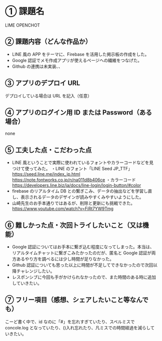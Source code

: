 # ① 課題名

LIME OPENCHOT

## ② 課題内容（どんな作品か）

- LINE 風の APP をテーマに、Firebase を活用した掲示板の作成をした。
- Google 認証でメモ作成アプリが使えるページへの繊維をつなげた。
- Github の連携は未実装、、

## ③ アプリのデプロイ URL

デプロイしている場合は URL を記入（任意）

## ④ アプリのログイン用 ID または Password（ある場合）

none

## ⑤ 工夫した点・こだわった点

- LINE 風ということで実際に使われているフォントやカラーコードなどを見つけて使ってみた。
  ・LINE のフォント「LINE Seed JP_TTF」
  https://seed.line.me/index_jp.html
  https://note.fontworks.co.jp/n/na011d8b406ce
  ・カラーコード
  https://developers.line.biz/ja/docs/line-login/login-button/#color
- firebase のリアルタイム DB との繋ぎこみ、データの抽出などを学習し直し、表示されるデータのデザインが読みやすくみやすいようにした。
- 山崎先生のお手本通りではあるが、削除と更新にも挑戦できた。
  https://www.youtube.com/watch?v=FiRt7YW9Tmg

## ⑥ 難しかった点・次回トライしたいこと（又は機能）

- Google 認証についてはお手本に繋ぎ込む程度になってしまった。本当は、リアルタイムチャットに繋ぎこみたかったのだが、匿名と Google 認証が両方あるやり方を調べるには少し時間が足りなかった。
- Github 認証についても思った以上に時間が不足してできなかったので次回以降チャレンジしたい。
- レスポンシブに今回も手がかけられなかったので、また時間のある時に追加していきたい。

## ⑦ フリー項目（感想、シェアしたいこと等なんでも）

こーど書く中で、id なのに「#」を忘れすぎていたり、スペルミスで concole.log となっていたり、()入れ忘れたり、凡ミスでの時間経過を減らしていきたい。
